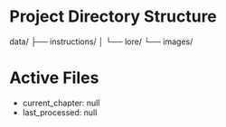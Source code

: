 # Project Directory Structure
data/
  ├── instructions/
  │   └── lore/
  └── images/

# Active Files
- current_chapter: null
- last_processed: null